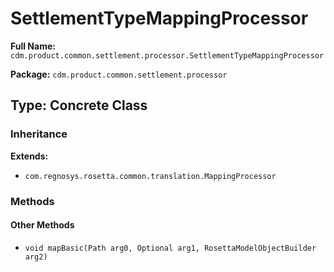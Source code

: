 # SettlementTypeMappingProcessor

**Full Name:** `cdm.product.common.settlement.processor.SettlementTypeMappingProcessor`

**Package:** `cdm.product.common.settlement.processor`

## Type: Concrete Class

### Inheritance

**Extends:**
- `com.regnosys.rosetta.common.translation.MappingProcessor`

### Methods

#### Other Methods

- `void mapBasic(Path arg0, Optional arg1, RosettaModelObjectBuilder arg2)`

